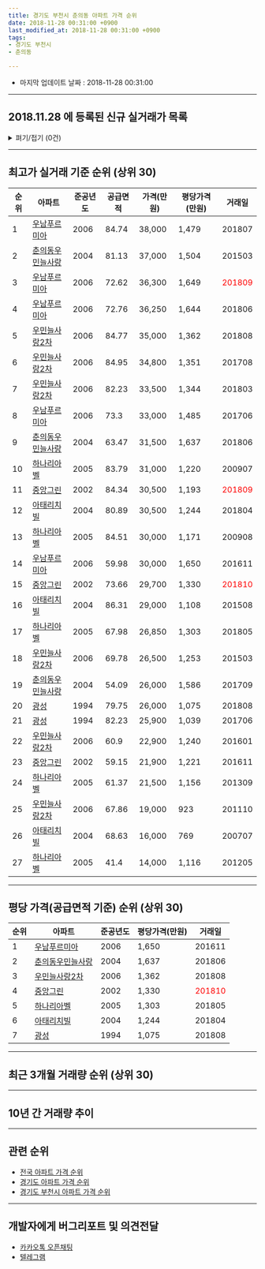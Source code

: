 ```yaml
---
title: 경기도 부천시 춘의동 아파트 가격 순위
date: 2018-11-28 00:31:00 +0900
last_modified_at: 2018-11-28 00:31:00 +0900
tags:
- 경기도 부천시
- 춘의동

---
```


* 마지막 업데이트 날짜 : 2018-11-28 00:31:00

---

## 2018.11.28 에 등록된 신규 실거래가 목록

<details>
<summary>펴기/접기 (0건)</summary>
<div markdown="1">

|아파트|준공년도|공급면적|가격(만원)|평당가격(만원)|거래일|
|---|---|---|---|---|---|
|없음||||||


</div>
</details>

---

## 최고가 실거래 기준 순위 (상위 30)


|순위|아파트|준공년도|공급면적|가격(만원)|평당가격(만원)|거래일|
|---|---|---|---|---|---|---|
|1|[우남푸르미아](https://search.naver.com/search.naver?query=%EA%B2%BD%EA%B8%B0%EB%8F%84+%EB%B6%80%EC%B2%9C%EC%8B%9C+%EC%B6%98%EC%9D%98%EB%8F%99+%EC%9A%B0%EB%82%A8%ED%91%B8%EB%A5%B4%EB%AF%B8%EC%95%84)|2006|84.74|38,000|1,479|201807|
|2|[춘의동우민늘사랑](https://search.naver.com/search.naver?query=%EA%B2%BD%EA%B8%B0%EB%8F%84+%EB%B6%80%EC%B2%9C%EC%8B%9C+%EC%B6%98%EC%9D%98%EB%8F%99+%EC%B6%98%EC%9D%98%EB%8F%99%EC%9A%B0%EB%AF%BC%EB%8A%98%EC%82%AC%EB%9E%91)|2004|81.13|37,000|1,504|201503|
|3|[우남푸르미아](https://search.naver.com/search.naver?query=%EA%B2%BD%EA%B8%B0%EB%8F%84+%EB%B6%80%EC%B2%9C%EC%8B%9C+%EC%B6%98%EC%9D%98%EB%8F%99+%EC%9A%B0%EB%82%A8%ED%91%B8%EB%A5%B4%EB%AF%B8%EC%95%84)|2006|72.62|36,300|1,649|<span style="color:red">201809</span>|
|4|[우남푸르미아](https://search.naver.com/search.naver?query=%EA%B2%BD%EA%B8%B0%EB%8F%84+%EB%B6%80%EC%B2%9C%EC%8B%9C+%EC%B6%98%EC%9D%98%EB%8F%99+%EC%9A%B0%EB%82%A8%ED%91%B8%EB%A5%B4%EB%AF%B8%EC%95%84)|2006|72.76|36,250|1,644|201806|
|5|[우민늘사랑2차](https://search.naver.com/search.naver?query=%EA%B2%BD%EA%B8%B0%EB%8F%84+%EB%B6%80%EC%B2%9C%EC%8B%9C+%EC%B6%98%EC%9D%98%EB%8F%99+%EC%9A%B0%EB%AF%BC%EB%8A%98%EC%82%AC%EB%9E%912%EC%B0%A8)|2006|84.77|35,000|1,362|201808|
|6|[우민늘사랑2차](https://search.naver.com/search.naver?query=%EA%B2%BD%EA%B8%B0%EB%8F%84+%EB%B6%80%EC%B2%9C%EC%8B%9C+%EC%B6%98%EC%9D%98%EB%8F%99+%EC%9A%B0%EB%AF%BC%EB%8A%98%EC%82%AC%EB%9E%912%EC%B0%A8)|2006|84.95|34,800|1,351|201708|
|7|[우민늘사랑2차](https://search.naver.com/search.naver?query=%EA%B2%BD%EA%B8%B0%EB%8F%84+%EB%B6%80%EC%B2%9C%EC%8B%9C+%EC%B6%98%EC%9D%98%EB%8F%99+%EC%9A%B0%EB%AF%BC%EB%8A%98%EC%82%AC%EB%9E%912%EC%B0%A8)|2006|82.23|33,500|1,344|201803|
|8|[우남푸르미아](https://search.naver.com/search.naver?query=%EA%B2%BD%EA%B8%B0%EB%8F%84+%EB%B6%80%EC%B2%9C%EC%8B%9C+%EC%B6%98%EC%9D%98%EB%8F%99+%EC%9A%B0%EB%82%A8%ED%91%B8%EB%A5%B4%EB%AF%B8%EC%95%84)|2006|73.3|33,000|1,485|201706|
|9|[춘의동우민늘사랑](https://search.naver.com/search.naver?query=%EA%B2%BD%EA%B8%B0%EB%8F%84+%EB%B6%80%EC%B2%9C%EC%8B%9C+%EC%B6%98%EC%9D%98%EB%8F%99+%EC%B6%98%EC%9D%98%EB%8F%99%EC%9A%B0%EB%AF%BC%EB%8A%98%EC%82%AC%EB%9E%91)|2004|63.47|31,500|1,637|201806|
|10|[하나리아벨](https://search.naver.com/search.naver?query=%EA%B2%BD%EA%B8%B0%EB%8F%84+%EB%B6%80%EC%B2%9C%EC%8B%9C+%EC%B6%98%EC%9D%98%EB%8F%99+%ED%95%98%EB%82%98%EB%A6%AC%EC%95%84%EB%B2%A8)|2005|83.79|31,000|1,220|200907|
|11|[중앙그린](https://search.naver.com/search.naver?query=%EA%B2%BD%EA%B8%B0%EB%8F%84+%EB%B6%80%EC%B2%9C%EC%8B%9C+%EC%B6%98%EC%9D%98%EB%8F%99+%EC%A4%91%EC%95%99%EA%B7%B8%EB%A6%B0)|2002|84.34|30,500|1,193|<span style="color:red">201809</span>|
|12|[아태리치빌](https://search.naver.com/search.naver?query=%EA%B2%BD%EA%B8%B0%EB%8F%84+%EB%B6%80%EC%B2%9C%EC%8B%9C+%EC%B6%98%EC%9D%98%EB%8F%99+%EC%95%84%ED%83%9C%EB%A6%AC%EC%B9%98%EB%B9%8C)|2004|80.89|30,500|1,244|201804|
|13|[하나리아벨](https://search.naver.com/search.naver?query=%EA%B2%BD%EA%B8%B0%EB%8F%84+%EB%B6%80%EC%B2%9C%EC%8B%9C+%EC%B6%98%EC%9D%98%EB%8F%99+%ED%95%98%EB%82%98%EB%A6%AC%EC%95%84%EB%B2%A8)|2005|84.51|30,000|1,171|200908|
|14|[우남푸르미아](https://search.naver.com/search.naver?query=%EA%B2%BD%EA%B8%B0%EB%8F%84+%EB%B6%80%EC%B2%9C%EC%8B%9C+%EC%B6%98%EC%9D%98%EB%8F%99+%EC%9A%B0%EB%82%A8%ED%91%B8%EB%A5%B4%EB%AF%B8%EC%95%84)|2006|59.98|30,000|1,650|201611|
|15|[중앙그린](https://search.naver.com/search.naver?query=%EA%B2%BD%EA%B8%B0%EB%8F%84+%EB%B6%80%EC%B2%9C%EC%8B%9C+%EC%B6%98%EC%9D%98%EB%8F%99+%EC%A4%91%EC%95%99%EA%B7%B8%EB%A6%B0)|2002|73.66|29,700|1,330|<span style="color:red">201810</span>|
|16|[아태리치빌](https://search.naver.com/search.naver?query=%EA%B2%BD%EA%B8%B0%EB%8F%84+%EB%B6%80%EC%B2%9C%EC%8B%9C+%EC%B6%98%EC%9D%98%EB%8F%99+%EC%95%84%ED%83%9C%EB%A6%AC%EC%B9%98%EB%B9%8C)|2004|86.31|29,000|1,108|201508|
|17|[하나리아벨](https://search.naver.com/search.naver?query=%EA%B2%BD%EA%B8%B0%EB%8F%84+%EB%B6%80%EC%B2%9C%EC%8B%9C+%EC%B6%98%EC%9D%98%EB%8F%99+%ED%95%98%EB%82%98%EB%A6%AC%EC%95%84%EB%B2%A8)|2005|67.98|26,850|1,303|201805|
|18|[우민늘사랑2차](https://search.naver.com/search.naver?query=%EA%B2%BD%EA%B8%B0%EB%8F%84+%EB%B6%80%EC%B2%9C%EC%8B%9C+%EC%B6%98%EC%9D%98%EB%8F%99+%EC%9A%B0%EB%AF%BC%EB%8A%98%EC%82%AC%EB%9E%912%EC%B0%A8)|2006|69.78|26,500|1,253|201503|
|19|[춘의동우민늘사랑](https://search.naver.com/search.naver?query=%EA%B2%BD%EA%B8%B0%EB%8F%84+%EB%B6%80%EC%B2%9C%EC%8B%9C+%EC%B6%98%EC%9D%98%EB%8F%99+%EC%B6%98%EC%9D%98%EB%8F%99%EC%9A%B0%EB%AF%BC%EB%8A%98%EC%82%AC%EB%9E%91)|2004|54.09|26,000|1,586|201709|
|20|[광성](https://search.naver.com/search.naver?query=%EA%B2%BD%EA%B8%B0%EB%8F%84+%EB%B6%80%EC%B2%9C%EC%8B%9C+%EC%B6%98%EC%9D%98%EB%8F%99+%EA%B4%91%EC%84%B1)|1994|79.75|26,000|1,075|201808|
|21|[광성](https://search.naver.com/search.naver?query=%EA%B2%BD%EA%B8%B0%EB%8F%84+%EB%B6%80%EC%B2%9C%EC%8B%9C+%EC%B6%98%EC%9D%98%EB%8F%99+%EA%B4%91%EC%84%B1)|1994|82.23|25,900|1,039|201706|
|22|[우민늘사랑2차](https://search.naver.com/search.naver?query=%EA%B2%BD%EA%B8%B0%EB%8F%84+%EB%B6%80%EC%B2%9C%EC%8B%9C+%EC%B6%98%EC%9D%98%EB%8F%99+%EC%9A%B0%EB%AF%BC%EB%8A%98%EC%82%AC%EB%9E%912%EC%B0%A8)|2006|60.9|22,900|1,240|201601|
|23|[중앙그린](https://search.naver.com/search.naver?query=%EA%B2%BD%EA%B8%B0%EB%8F%84+%EB%B6%80%EC%B2%9C%EC%8B%9C+%EC%B6%98%EC%9D%98%EB%8F%99+%EC%A4%91%EC%95%99%EA%B7%B8%EB%A6%B0)|2002|59.15|21,900|1,221|201611|
|24|[하나리아벨](https://search.naver.com/search.naver?query=%EA%B2%BD%EA%B8%B0%EB%8F%84+%EB%B6%80%EC%B2%9C%EC%8B%9C+%EC%B6%98%EC%9D%98%EB%8F%99+%ED%95%98%EB%82%98%EB%A6%AC%EC%95%84%EB%B2%A8)|2005|61.37|21,500|1,156|201309|
|25|[우민늘사랑2차](https://search.naver.com/search.naver?query=%EA%B2%BD%EA%B8%B0%EB%8F%84+%EB%B6%80%EC%B2%9C%EC%8B%9C+%EC%B6%98%EC%9D%98%EB%8F%99+%EC%9A%B0%EB%AF%BC%EB%8A%98%EC%82%AC%EB%9E%912%EC%B0%A8)|2006|67.86|19,000|923|201110|
|26|[아태리치빌](https://search.naver.com/search.naver?query=%EA%B2%BD%EA%B8%B0%EB%8F%84+%EB%B6%80%EC%B2%9C%EC%8B%9C+%EC%B6%98%EC%9D%98%EB%8F%99+%EC%95%84%ED%83%9C%EB%A6%AC%EC%B9%98%EB%B9%8C)|2004|68.63|16,000|769|200707|
|27|[하나리아벨](https://search.naver.com/search.naver?query=%EA%B2%BD%EA%B8%B0%EB%8F%84+%EB%B6%80%EC%B2%9C%EC%8B%9C+%EC%B6%98%EC%9D%98%EB%8F%99+%ED%95%98%EB%82%98%EB%A6%AC%EC%95%84%EB%B2%A8)|2005|41.4|14,000|1,116|201205|


---

## 평당 가격(공급면적 기준) 순위 (상위 30)


|순위|아파트|준공년도|평당가격(만원)|거래일|
|---|---|---|---|---|
|1|[우남푸르미아](https://search.naver.com/search.naver?query=%EA%B2%BD%EA%B8%B0%EB%8F%84+%EB%B6%80%EC%B2%9C%EC%8B%9C+%EC%B6%98%EC%9D%98%EB%8F%99+%EC%9A%B0%EB%82%A8%ED%91%B8%EB%A5%B4%EB%AF%B8%EC%95%84)|2006|1,650|201611|
|2|[춘의동우민늘사랑](https://search.naver.com/search.naver?query=%EA%B2%BD%EA%B8%B0%EB%8F%84+%EB%B6%80%EC%B2%9C%EC%8B%9C+%EC%B6%98%EC%9D%98%EB%8F%99+%EC%B6%98%EC%9D%98%EB%8F%99%EC%9A%B0%EB%AF%BC%EB%8A%98%EC%82%AC%EB%9E%91)|2004|1,637|201806|
|3|[우민늘사랑2차](https://search.naver.com/search.naver?query=%EA%B2%BD%EA%B8%B0%EB%8F%84+%EB%B6%80%EC%B2%9C%EC%8B%9C+%EC%B6%98%EC%9D%98%EB%8F%99+%EC%9A%B0%EB%AF%BC%EB%8A%98%EC%82%AC%EB%9E%912%EC%B0%A8)|2006|1,362|201808|
|4|[중앙그린](https://search.naver.com/search.naver?query=%EA%B2%BD%EA%B8%B0%EB%8F%84+%EB%B6%80%EC%B2%9C%EC%8B%9C+%EC%B6%98%EC%9D%98%EB%8F%99+%EC%A4%91%EC%95%99%EA%B7%B8%EB%A6%B0)|2002|1,330|<span style="color:red">201810</span>|
|5|[하나리아벨](https://search.naver.com/search.naver?query=%EA%B2%BD%EA%B8%B0%EB%8F%84+%EB%B6%80%EC%B2%9C%EC%8B%9C+%EC%B6%98%EC%9D%98%EB%8F%99+%ED%95%98%EB%82%98%EB%A6%AC%EC%95%84%EB%B2%A8)|2005|1,303|201805|
|6|[아태리치빌](https://search.naver.com/search.naver?query=%EA%B2%BD%EA%B8%B0%EB%8F%84+%EB%B6%80%EC%B2%9C%EC%8B%9C+%EC%B6%98%EC%9D%98%EB%8F%99+%EC%95%84%ED%83%9C%EB%A6%AC%EC%B9%98%EB%B9%8C)|2004|1,244|201804|
|7|[광성](https://search.naver.com/search.naver?query=%EA%B2%BD%EA%B8%B0%EB%8F%84+%EB%B6%80%EC%B2%9C%EC%8B%9C+%EC%B6%98%EC%9D%98%EB%8F%99+%EA%B4%91%EC%84%B1)|1994|1,075|201808|


---

## 최근 3개월 거래량 순위 (상위 30)


<div style="width:100%;">
    <canvas id="deal_count_ranking" height="250"></canvas>
</div>


<script>
new Chart(document.getElementById("deal_count_ranking"), {
    type: 'horizontalBar',
    data: {
        labels: ['우남푸르미아', '중앙그린', '춘의동우민늘사랑', '하나리아벨', '아태리치빌'],
        datasets: [{
            label: '실거래 수',
            data: [3, 2, 1, 1, 1],
            borderColor: "rgba(255, 0, 128, 1)",
            backgroundColor: "rgba(255, 0, 128, 0.5)",
            fill: false,
        }]
    },
    options: {
        responsive: true,
        title: {
            display: true,
            text: '최근 3개월 거래량 순위'
        },
        tooltips: {
            mode: 'index',
            intersect: false,
            callbacks: {
                title: function(tooltipItems, data) {
                    return "실거래 수:";
                },
                label: function(tooltipItem, data) {
                    return data.labels[tooltipItem.index] + ": " + tooltipItem.xLabel;
                }
            }
        },
        hover: {
            mode: 'nearest',
            intersect: true
        },
        scales: {
            xAxes: [{
                display: true,
                scaleLabel: {
                    display: true,
                    labelString: '실거래 수'
                },
                ticks: {
                    suggestedMin: 0,
                }
            }],
            yAxes: [{
                display: true,
                ticks: {
                    autoSkip: false,
                    callback: function(value, index, values) {
                        if (value.length > 15)
                            return value.substr(0, 13) + "...";
                        else
                            return value;
                    }
                },
                scaleLabel: {
                    display: false,
                }
            }]
        }
    }
});

</script>


---

## 10년 간 거래량 추이


<div style="width:100%;">
    <canvas id="deal_progress" height="250"></canvas>
</div>

<script>
new Chart(document.getElementById("deal_progress"), {
    type: 'line',
    data: {
        labels: ['200811','200812','200901','200902','200903','200904','200905','200906','200907','200908','200909','200910','200911','200912','201001','201002','201003','201004','201005','201006','201007','201008','201009','201010','201011','201012','201101','201102','201103','201104','201105','201106','201107','201108','201109','201110','201111','201112','201201','201202','201203','201204','201205','201206','201207','201208','201209','201210','201211','201212','201301','201302','201303','201304','201305','201306','201307','201308','201309','201310','201311','201312','201401','201402','201403','201404','201405','201406','201407','201408','201409','201410','201411','201412','201501','201502','201503','201504','201505','201506','201507','201508','201509','201510','201511','201512','201601','201602','201603','201604','201605','201606','201607','201608','201609','201610','201611','201612','201701','201702','201703','201704','201705','201706','201707','201708','201709','201710','201711','201712','201801','201802','201803','201804','201805','201806','201807','201808','201809','201810','201811'],
        datasets: [{
            label: '실거래 수',
            pointRadius: 1,
            data: [0, 0, 1, 2, 3, 0, 10, 5, 6, 5, 9, 4, 2, 2, 3, 1, 5, 1, 3, 2, 3, 0, 3, 6, 1, 1, 7, 10, 5, 4, 0, 1, 3, 1, 6, 5, 2, 3, 2, 2, 9, 1, 3, 1, 3, 0, 1, 4, 2, 5, 3, 5, 2, 6, 1, 2, 2, 3, 12, 4, 4, 2, 8, 10, 9, 9, 2, 2, 9, 5, 7, 8, 6, 3, 6, 12, 8, 13, 7, 14, 11, 9, 12, 9, 3, 3, 9, 6, 9, 6, 13, 10, 8, 9, 7, 12, 4, 5, 4, 7, 11, 4, 2, 9, 9, 7, 5, 5, 4, 3, 6, 8, 7, 9, 7, 4, 4, 4, 7, 1, 0],
            borderColor: "rgba(255, 201, 14, 1)",
            backgroundColor: "rgba(255, 201, 14, 0.5)",
            fill: true,
        }]
    },
    options: {
        responsive: true,
        title: {
            display: true,
            text: '10년간 거래량 추이'
        },
        tooltips: {
            mode: 'index',
            intersect: false,
        },
        hover: {
            mode: 'nearest',
            intersect: true
        },
        scales: {
            xAxes: [{
                display: true,
                scaleLabel: {
                    display: true,
                    labelString: '년/월'
                }
            }],
            yAxes: [{
                display: true,
                ticks: {
                    suggestedMin: 0,
                },
                scaleLabel: {
                    display: true,
                    labelString: '실거래 수'
                }
            }]
        }
    }
});

</script>


---

## 관련 순위

- [전국 아파트 가격 순위](https://inasie.github.io/apt-ranking/전국)
- [경기도 아파트 가격 순위](https://inasie.github.io/apt-ranking/경기도)
- [경기도 부천시 아파트 가격 순위](https://inasie.github.io/apt-ranking/경기도-부천시)


---

## 개발자에게 버그리포트 및 의견전달

- [카카오톡 오픈채팅](https://open.kakao.com/o/gLJUAP4)
- [텔레그램](https://t.me/inasie)

